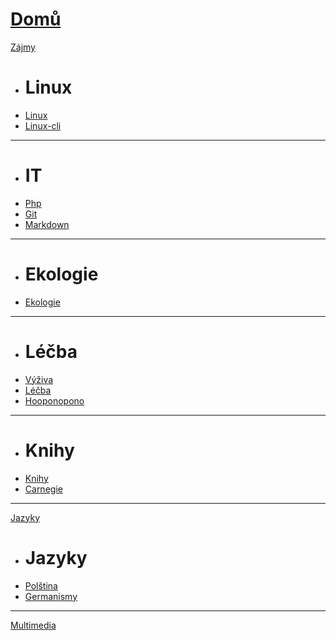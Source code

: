 # [Domů](index.php)

[Zájmy]()

  * # Linux
  * [Linux](linux.md)
  * [Linux-cli](linux-cli.md)
  - - - -
  * # IT
  * [Php](php.md)
  * [Git](git.md)
  * [Markdown](markdown.md)
  - - - -
  * # Ekologie
  * [Ekologie](ekologie.md)
  - - - -
  * # Léčba
  * [Výživa](vyziva.md)
  * [Léčba](lecba.md)
  * [Hooponopono](hooponopono.md)
  - - - -
  * # Knihy
  * [Knihy](knihy.md)
  * [Carnegie](https://github.com/bedjan/web/blob/main/carnegie.md)
  
- - - -
[Jazyky]()

  * # Jazyky
  * [Polština](polstina.md)
  * [Germanismy](germanismy.md)
  
- - - -
[Multimedia](mm.md)
